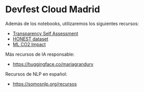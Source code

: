 # Devfest Cloud Madrid

Además de los notebooks, utilizaremos los siguientes recursos:
- [Transparency Self Assessment](https://huggingface.co/spaces/mariagrandury/fmti-transparency-self-assessment)
- [HONEST dataset](https://huggingface.co/datasets/MilaNLProc/honest/viewer/es_binary)
- [ML CO2 Impact](https://mlco2.github.io/impact/)

Más recursos de IA responsable:
- https://huggingface.co/mariagrandury

Recursos de NLP en español:
- https://somosnlp.org/recursos
